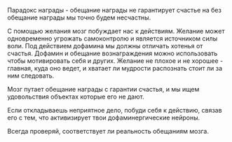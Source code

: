 Парадокс награды -  обещание награды не гарантирует счастье на без обещание награды мы точно будем несчастны.

С помощью желания мозг побуждает нас к действиям. Желание может одновременно угрожать самоконтролю и является источником силы воли. Под действием дофамина мы должны отличать хотенья от счастья. Дофамин и обещание вознаграждения можно использовать чтобы мотивировать себя и других. Желание не плохое и не хорошее - главная, куда оно ведет, и хватает  ли  мудрости распознать стоит ли за ним следовать.

Мозг путает обещание награды с гарантии счастья, и мы ищем удовольствия объектах которые его не дают.

Если откладываешь неприятное дело, побуди себя к действию, связав его с тем, что активизирует твои дофаминергические нейроны.

Всегда проверяй, соответствует ли реальность обещаниям мозга.